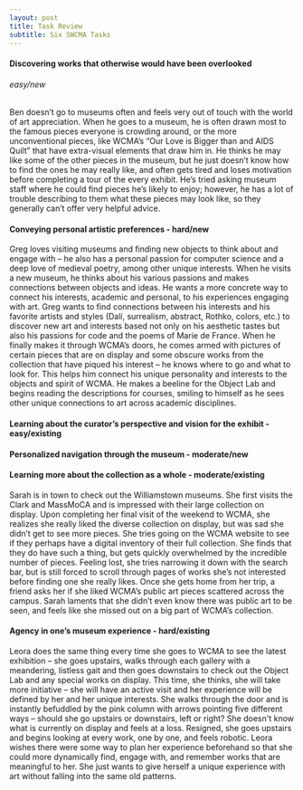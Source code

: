 ```yaml
---
layout: post
title: Task Review
subtitle: Six SWCMA Tasks
---
```


#### Discovering works that otherwise would have been overlooked 
###### easy/new 

Ben doesn’t go to museums often and feels very out of touch with the world of art appreciation. When he goes to a museum, he is often drawn most to the famous pieces everyone is crowding around, or the more unconventional pieces, like WCMA’s “Our Love is Bigger than and AIDS Quilt” that have extra-visual elements that draw him in. He thinks he may like some of the other pieces in the museum, but he just doesn’t know how to find the ones he may really like, and often gets tired and loses motivation before completing a tour of the every exhibit. He’s tried asking museum staff where he could find pieces he’s likely to enjoy; however, he has a lot of trouble describing to them what these pieces may look like, so they generally can’t offer very helpful advice. 

#### Conveying personal artistic preferences - hard/new

Greg loves visiting museums and finding new objects to think about and engage with – he also has a personal passion for computer science and a deep love of medieval poetry, among other unique interests. When he visits a new museum, he thinks about his various passions and makes connections between objects and ideas. He wants a more concrete way to connect his interests, academic and personal, to his experiences engaging with art. Greg wants to find connections between his interests and his favorite artists and styles (Dalí, surrealism, abstract, Rothko, colors, etc.) to discover new art and interests based not only on his aesthetic tastes but also his passions for code and the poems of Marie de France. When he finally makes it through WCMA’s doors, he comes armed with pictures of certain pieces that are on display and some obscure works from the collection that have piqued his interest – he knows where to go and what to look for. This helps him connect his unique personality and interests to the objects and spirit of WCMA. He makes a beeline for the Object Lab and begins reading the descriptions for courses, smiling to himself as he sees other unique connections to art across academic disciplines.

#### Learning about the curator’s perspective and vision for the exhibit - easy/existing 

#### Personalized navigation through the museum - moderate/new

#### Learning more about the collection as a whole - moderate/existing 

Sarah is in town to check out the Williamstown museums. She first visits the Clark and MassMoCA and is impressed with their large collection on display. Upon completing her final visit of the weekend to WCMA, she realizes she really liked the diverse collection on display, but was sad she didn’t get to see more pieces. She tries going on the WCMA website to see if they perhaps have a digital inventory of their full collection. She finds that they do have such a thing, but gets quickly overwhelmed by the incredible number of pieces. Feeling lost, she tries narrowing it down with the search bar, but is still forced to scroll through pages of works she’s not interested before finding one she really likes. Once she gets home from her trip, a friend asks her if she liked WCMA’s public art pieces scattered across the campus. Sarah laments that she didn’t even know there was public art to be seen, and feels like she missed out on a big part of WCMA’s collection.

#### Agency in one’s museum experience - hard/existing 

Leora does the same thing every time she goes to WCMA to see the latest exhibition – she goes upstairs, walks through each gallery with a meandering, listless gait and then goes downstairs to check out the Object Lab and any special works on display. This time, she thinks, she will take more initiative – she will have an active visit and her experience will be defined by her and her unique interests. She walks through the door and is instantly befuddled by the pink column with arrows pointing five different ways – should she go upstairs or downstairs, left or right? She doesn't know what is currently on display and feels at a loss. Resigned, she goes upstairs and begins looking at every work, one by one, and feels robotic. Leora wishes there were some way to plan her experience beforehand so that she could more dynamically find, engage with, and remember works that are meaningful to her. She just wants to give herself a unique experience with art without falling into the same old patterns.
